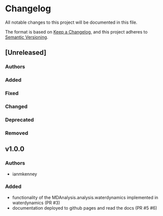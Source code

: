 # Changelog
All notable changes to this project will be documented in this file.

The format is based on [Keep a Changelog](https://keepachangelog.com/en/1.0.0/),
and this project adheres to [Semantic Versioning](https://semver.org/spec/v2.0.0.html).

<!--
The rules for this file:
  * entries are sorted newest-first.
  * summarize sets of changes - don't reproduce every git log comment here.
  * don't ever delete anything.
  * keep the format consistent:
    * do not use tabs but use spaces for formatting
    * 79 char width
    * YYYY-MM-DD date format (following ISO 8601)
  * accompany each entry with github issue/PR number (Issue #xyz)
-->

## [Unreleased]

### Authors
<!-- GitHub usernames of contributors to this release -->

### Added
<!-- New added features -->

### Fixed
<!-- Bug fixes -->

### Changed
<!-- Changes in existing functionality -->

### Deprecated
<!-- Soon-to-be removed features -->

### Removed
<!-- Removed features -->

## v1.0.0

### Authors
- ianmkenney

### Added
- functionality of the MDAnalysis.analysis.waterdynamics implemented
  in waterdynamics (PR #3)
- documentation deployed to github pages and read the docs (PR #5 #6)

